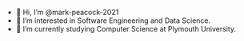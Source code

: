 - 👋 Hi, I’m @mark-peacock-2021
- 👀 I’m interested in Software Engineering and Data Science.
- 🌱 I’m currently studying Computer Science at Plymouth University.



<!---
mark-peacock-2021/mark-peacock-2021 is a ✨ special ✨ repository because its `README.md` (this file) appears on your GitHub profile.
You can click the Preview link to take a look at your changes.
--->
